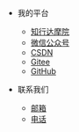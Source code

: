 <!-- _navbar.md 上面的导航栏  -->

* 我的平台
  
  * [知行达摩院](https://www.zxdmy.com)
  * [微信公众号](https://img.zxdmy.com/md/20210129164325.jpg)
  * [CSDN](https://cxhit.blog.csdn.net/)
  * [Gitee](https://gitee.com/ZXAcademy)
  * [GitHub](https://github.com/ZXAcademy)

* 联系我们
  * [邮箱](contacts/email.md)
  * [电话](zh-contacts/phone.md)
